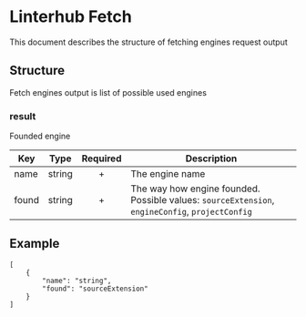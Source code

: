 # Linterhub Fetch
This document describes the structure of fetching engines request output
## Structure
Fetch engines output is list of possible used engines
### result
Founded engine

|Key|Type|Required|Description|
|-|:-:|:-:|-|
|name|string|+|The engine name|
|found|string|+|The way how engine founded. Possible values: `sourceExtension`, `engineConfig`, `projectConfig`|
## Example
```
[
    {
        "name": "string",
        "found": "sourceExtension"
    }
]
```